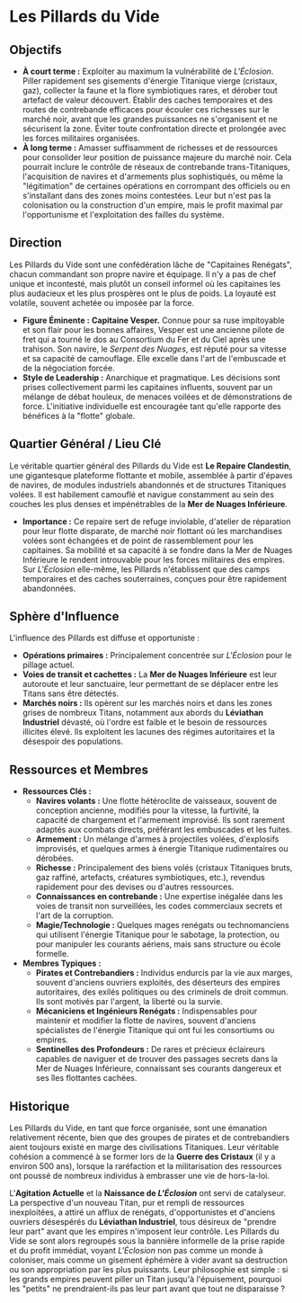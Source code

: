 # Les Pillards du Vide

## Objectifs

*   **À court terme :** Exploiter au maximum la vulnérabilité de *L'Éclosion*. Piller rapidement ses gisements d'énergie Titanique vierge (cristaux, gaz), collecter la faune et la flore symbiotiques rares, et dérober tout artefact de valeur découvert. Établir des caches temporaires et des routes de contrebande efficaces pour écouler ces richesses sur le marché noir, avant que les grandes puissances ne s'organisent et ne sécurisent la zone. Éviter toute confrontation directe et prolongée avec les forces militaires organisées.
*   **À long terme :** Amasser suffisamment de richesses et de ressources pour consolider leur position de puissance majeure du marché noir. Cela pourrait inclure le contrôle de réseaux de contrebande trans-Titaniques, l'acquisition de navires et d'armements plus sophistiqués, ou même la "légitimation" de certaines opérations en corrompant des officiels ou en s'installant dans des zones moins contestées. Leur but n'est pas la colonisation ou la construction d'un empire, mais le profit maximal par l'opportunisme et l'exploitation des failles du système.

## Direction

Les Pillards du Vide sont une confédération lâche de "Capitaines Renégats", chacun commandant son propre navire et équipage. Il n'y a pas de chef unique et incontesté, mais plutôt un conseil informel où les capitaines les plus audacieux et les plus prospères ont le plus de poids. La loyauté est volatile, souvent achetée ou imposée par la force.

*   **Figure Éminente :** **Capitaine Vesper.** Connue pour sa ruse impitoyable et son flair pour les bonnes affaires, Vesper est une ancienne pilote de fret qui a tourné le dos au Consortium du Fer et du Ciel après une trahison. Son navire, le *Serpent des Nuages*, est réputé pour sa vitesse et sa capacité de camouflage. Elle excelle dans l'art de l'embuscade et de la négociation forcée.
*   **Style de Leadership :** Anarchique et pragmatique. Les décisions sont prises collectivement parmi les capitaines influents, souvent par un mélange de débat houleux, de menaces voilées et de démonstrations de force. L'initiative individuelle est encouragée tant qu'elle rapporte des bénéfices à la "flotte" globale.

## Quartier Général / Lieu Clé

Le véritable quartier général des Pillards du Vide est **Le Repaire Clandestin**, une gigantesque plateforme flottante et mobile, assemblée à partir d'épaves de navires, de modules industriels abandonnés et de structures Titaniques volées. Il est habilement camouflé et navigue constamment au sein des couches les plus denses et impénétrables de la **Mer de Nuages Inférieure**.

*   **Importance :** Ce repaire sert de refuge inviolable, d'atelier de réparation pour leur flotte disparate, de marché noir flottant où les marchandises volées sont échangées et de point de rassemblement pour les capitaines. Sa mobilité et sa capacité à se fondre dans la Mer de Nuages Inférieure le rendent introuvable pour les forces militaires des empires. Sur *L'Éclosion* elle-même, les Pillards n'établissent que des camps temporaires et des caches souterraines, conçues pour être rapidement abandonnées.

## Sphère d'Influence

L'influence des Pillards est diffuse et opportuniste :

*   **Opérations primaires :** Principalement concentrée sur *L'Éclosion* pour le pillage actuel.
*   **Voies de transit et cachettes :** La **Mer de Nuages Inférieure** est leur autoroute et leur sanctuaire, leur permettant de se déplacer entre les Titans sans être détectés.
*   **Marchés noirs :** Ils opèrent sur les marchés noirs et dans les zones grises de nombreux Titans, notamment aux abords du **Léviathan Industriel** dévasté, où l'ordre est faible et le besoin de ressources illicites élevé. Ils exploitent les lacunes des régimes autoritaires et la désespoir des populations.

## Ressources et Membres

*   **Ressources Clés :**
    *   **Navires volants :** Une flotte hétéroclite de vaisseaux, souvent de conception ancienne, modifiés pour la vitesse, la furtivité, la capacité de chargement et l'armement improvisé. Ils sont rarement adaptés aux combats directs, préférant les embuscades et les fuites.
    *   **Armement :** Un mélange d'armes à projectiles volées, d'explosifs improvisés, et quelques armes à énergie Titanique rudimentaires ou dérobées.
    *   **Richesse :** Principalement des biens volés (cristaux Titaniques bruts, gaz raffiné, artefacts, créatures symbiotiques, etc.), revendus rapidement pour des devises ou d'autres ressources.
    *   **Connaissances en contrebande :** Une expertise inégalée dans les voies de transit non surveillées, les codes commerciaux secrets et l'art de la corruption.
    *   **Magie/Technologie :** Quelques mages renégats ou technomanciens qui utilisent l'énergie Titanique pour le sabotage, la protection, ou pour manipuler les courants aériens, mais sans structure ou école formelle.
*   **Membres Typiques :**
    *   **Pirates et Contrebandiers :** Individus endurcis par la vie aux marges, souvent d'anciens ouvriers exploités, des déserteurs des empires autoritaires, des exilés politiques ou des criminels de droit commun. Ils sont motivés par l'argent, la liberté ou la survie.
    *   **Mécaniciens et Ingénieurs Renégats :** Indispensables pour maintenir et modifier la flotte de navires, souvent d'anciens spécialistes de l'énergie Titanique qui ont fui les consortiums ou empires.
    *   **Sentinelles des Profondeurs :** De rares et précieux éclaireurs capables de naviguer et de trouver des passages secrets dans la Mer de Nuages Inférieure, connaissant ses courants dangereux et ses îles flottantes cachées.

## Historique

Les Pillards du Vide, en tant que force organisée, sont une émanation relativement récente, bien que des groupes de pirates et de contrebandiers aient toujours existé en marge des civilisations Titaniques. Leur véritable cohésion a commencé à se former lors de la **Guerre des Cristaux** (il y a environ 500 ans), lorsque la raréfaction et la militarisation des ressources ont poussé de nombreux individus à embrasser une vie de hors-la-loi.

L'**Agitation Actuelle** et la **Naissance de *L'Éclosion*** ont servi de catalyseur. La perspective d'un nouveau Titan, pur et rempli de ressources inexploitées, a attiré un afflux de renégats, d'opportunistes et d'anciens ouvriers désespérés du **Léviathan Industriel**, tous désireux de "prendre leur part" avant que les empires n'imposent leur contrôle. Les Pillards du Vide se sont alors regroupés sous la bannière informelle de la prise rapide et du profit immédiat, voyant *L'Éclosion* non pas comme un monde à coloniser, mais comme un gisement éphémère à vider avant sa destruction ou son appropriation par les plus puissants. Leur philosophie est simple : si les grands empires peuvent piller un Titan jusqu'à l'épuisement, pourquoi les "petits" ne prendraient-ils pas leur part avant que tout ne disparaisse ?